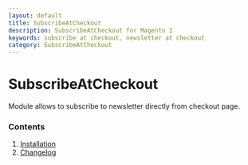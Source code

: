 ```yaml
---
layout: default
title: SubscribeAtCheckout
description: SubscribeAtCheckout for Magento 2
keywords: subscribe at checkout, newsletter at checkout
category: SubscribeAtCheckout
---
```


# SubscribeAtCheckout

Module allows to subscribe to newsletter directly from checkout page.

### Contents

 1. [Installation](installation/)
 2. [Changelog](changelog/)
